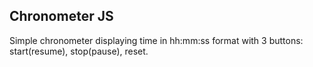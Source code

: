## Chronometer JS
Simple chronometer displaying time in hh:mm:ss format with 3 buttons: start(resume), stop(pause), reset.